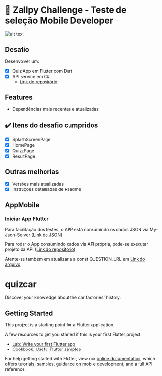 # :robot: Zallpy Challenge - Teste de seleção Mobile Developer

<!-- <p align="center">
  <img style="max-width:70%; height: 130px;" src="https://www.vagasfloripa.com.br/wp-content/uploads/company_logos/2019/07/zallpy_group_logo_home.png">
</p> -->

<!-- ![alt text](http://url/to/img.png) -->

![alt text](https://github.com/leandrochavesf/flutter-quiz-car//blob/master/assets/quizzapp-logo.png?raw=true)

<!-- Links Relativos
[Contribution guidelines for this project](docs/CONTRIBUTING.md) -->

## Desafio

Desenvolver um:

- [x] Quiz App em Flutter com Dart
- [x] API service em C#
  - [Link do repositório](https://github.com/leandrochavesf/csharp-quiz-car-api)

## Features

- Dependências mais recentes e atualizadas

## :heavy_check_mark: Itens do desafio cumpridos

- [x] SplashScreenPage
- [x] HomePage
- [x] QuizzPage
- [x] ResultPage

## Outras melhorias

- [x] Versões mais atualizadas
- [x] Instruções detalhadas de Readme

<!-- ## Instalação -->

## AppMobile

### Iniciar App Flutter

Para facilitação dos testes, o APP está consumindo os dados JSON via My-Json-Server ([Link do JSON](https://my-json-server.typicode.com/leandrochavesf/flutter-quiz-car/Questions))

Para rodar o App consumindo dados via API própria, pode-se executar projeto da API ([Link do repositório](https://github.com/leandrochavesf/csharp-quiz-car-api))

Atente-se também em atualizar a a const QUESTION_URL em [Link do arquivo](https://github.com/leandrochavesf/flutter-quiz-car/blob/master/lib/shared/consts_api.dart)

<!-- Do contrario, o arquivo database.js já provê de modo facilitado a lista de produtos -->

<!-- ## Teste

O aplicativo foi desenvolvido com foco no Android, sendo assim conecte um celular no seu computador, ou use um simulador de Android, em seguida rode o comando abaixo:

```bash
react-native run-android
```

Para instruções de como preparar seu ambiente de testes, segui o link abaixo:
[Configuração de Ambiente](https://facebook.github.io/react-native/docs/getting-started) -->

<!-- ## Passos

Você também pode conferir todo o passo a passo de desenvolvimento no link a seguir.
[Passo a Passo](https://github.com/leandrochavesf/crawler-challenge/blob/master/STEPS.md)

ou mesmo conferir alguns insights e problemas durante o desenvolvimento.
[Problemas](https://github.com/leandrochavesf/crawler-challenge/blob/master/TIPS.md) -->

# quizcar

Discover your knowledge about the car factories&#x27; history.

## Getting Started

This project is a starting point for a Flutter application.

A few resources to get you started if this is your first Flutter project:

- [Lab: Write your first Flutter app](https://flutter.dev/docs/get-started/codelab)
- [Cookbook: Useful Flutter samples](https://flutter.dev/docs/cookbook)

For help getting started with Flutter, view our
[online documentation](https://flutter.dev/docs), which offers tutorials,
samples, guidance on mobile development, and a full API reference.
